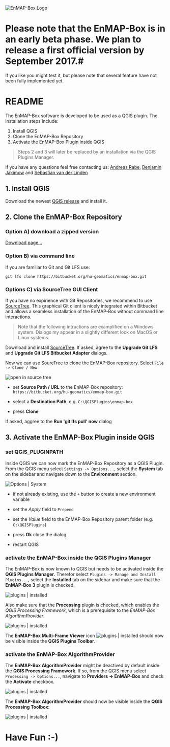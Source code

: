 ![EnMAP-Box Logo](http://www.enmap.org/sites/default/files/pictures/logos/logo-enmap-box-thumb.jpg)

# Please note that the EnMAP-Box is in an early beta phase. We plan to release a first official version by September 2017.#

If you like you might test it, but please note that several feature have not been fully implemented yet.

# README #

The EnMAP-Box software is developed to be used as a QGIS plugin. The installation steps include: 

1. Install QGIS
2. Clone the EnMAP-Box Repository
3. Activate the EnMAP-Box Plugin inside QGIS

> Steps 2 and 3 will later be replaced by an installation via the QGIS Plugins Manager.

If you have any questions feel free contacting us: 
[Andreas Rabe](https://www.geographie.hu-berlin.de/de/Members/rabe_andreas),
[Benjamin Jakimow](https://www.geographie.hu-berlin.de/de/Members/jakimow_benjamin) and
[Sebastian van der Linden](https://www.geographie.hu-berlin.de/de/Members/linden_sebastian)

## 1. Install QGIS ##

Download the newest [QGIS release](http://www.qgis.org/en/site/forusers/download.html) and install it.

## 2. Clone the EnMAP-Box Repository ##

### Option A) download a zipped version ###

[Download page...](https://bitbucket.org/hu-geomatics/enmap-box/downloads/)

### Option B) via command line ###

If you are familiar to Git and Git LFS use: 

`git lfs clone https://bitbucket.org/hu-geomatics/enmap-box.git`

### Options C) via SourceTree GUI Client ###

If you have no expirience with Git Repositories, we recommend to use
[SourceTree](https://www.sourcetreeapp.com/). 
This graphical Git client is nicely integrated within Bitbucket and allows a 
seamless installation of the EnMAP-Box without command line interactions.

> Note that the following intructions are examplified on a Windows system. Dialogs my appear in a slightly different look on MacOS or Linux systems. 

Download and install [SourceTree](https://www.sourcetreeapp.com/). 
If asked, agree to the **Upgrade Git LFS** and **Upgrade Git LFS Bitbucket Adapter** dialogs.

Now we can use SoureTree to clone the EnMAP-Box repository. Select `File -> Clone / New`

![open in source tree](README/cloneInSourceTree.png)

- set **Source Path / URL** to the EnMAP-Box repository: `https://bitbucket.org/hu-geomatics/enmap-box.git`

- select a **Destination Path**, e.g. `C:\QGISPlugins\enmap-box`

- press **Clone**

If asked, aggree to the **Run 'git lfs pull' now** dialog

## 3. Activate the EnMAP-Box Plugin inside QGIS ###

### set QGIS_PLUGINPATH ###

Inside QGIS we can now mark the EnMAP-Box Repository as a QGIS Plugin. From the QGIS menu select `Settings -> Options...`, select the **System** tab on the sidebar and navigate down to the **Environment** section.  

![Options | System](README/optionsSystem.png)

- if not already existing, use the `+` button to create a new environment variable

- set the *Apply* field to `Prepend`

- set the *Value* field to the EnMAP-Box Repository parent folder (e.g. `C:\QGISPlugins`)

- press **Ok** close the dialog

- restart QGIS

### activate the EnMAP-Box inside the QGIS Plugins Manager

The EnMAP-Box is now known to QGIS but needs to be activated inside the **QGIS Plugins Manager**. 
Therefor select `Plugins -> Manage and Install Plugins...`, select the **Installed** tab on the sidebar and make sure that the **EnMAP-Box 3** plugin is checked.

![plugins | installed](README/pluginsInstalled.png)

Also make sure that the **Processing** plugin is checked, which enables the *QGIS Processing Framework*, which is a prerequisite to the *EnMAP-Box AlgorithmProvider*.

![plugins | installed](README/pluginsInstalled2.png)

The **EnMAP-Box Multi-Frame Viewer** icon
![plugins | installed](README/boxIcon.png)
should now be visible inside the **QGIS Plugins Toolbar**.

### activate the EnMAP-Box AlgorithmProvider ###

The **EnMAP-Box AlgorithmProvider** might be deactived by default inside the **QGIS Processing Framework**. If so, from the QGIS menu select `Processing -> Options...`, navigate to **Providers -> EnMAP-Box** and check the **Activate** checkbox.

![plugins | installed](README/processingOptions.png)

The **EnMAP-Box AlgorithmProvider** should now be visible inside the **QGIS Processing Toolbox**:

![plugins | installed](README/algorithmProvider.png)

# Have Fun :-) #